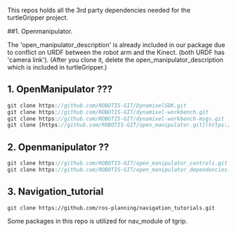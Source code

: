 
This repos holds all the 3rd party dependencies needed for the turtleGripper project.

##1. Openmanipulator. 

The 'open_manipulator_description' is already included in our package due to conflict on URDF between the robot arm and the Kinect. (both URDF has 'camera link'). (After you clone it, delete the open_manipulator_description which is included in turtleGripper.)

## 1. OpenManipulator ???
```jsx
git clone https://github.com/ROBOTIS-GIT/DynamixelSDK.git
git clone https://github.com/ROBOTIS-GIT/dynamixel-workbench.git
git clone https://github.com/ROBOTIS-GIT/dynamixel-workbench-msgs.git
git clone [https://github.com/ROBOTIS-GIT/open_manipulator.git](https://github.com/ROBOTIS-GIT/open_manipulator.git)
```

## 2. Openmanipulator ??

```jsx
git clone https://github.com/ROBOTIS-GIT/open_manipulator_controls.git
git clone https://github.com/ROBOTIS-GIT/open_manipulator_dependencies.git
```

## 3. Navigation_tutorial
```
git clone https://github.com/ros-planning/navigation_tutorials.git
```
Some packages in this repo is utilized for nav_module of tgrip.